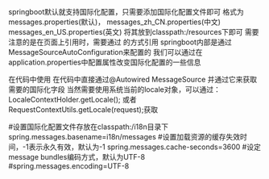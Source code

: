 springboot默认就支持国际化配置，只需要添加国际化配置文件即可
格式为messages.properties(默认)，
messages_zh_CN.properties(中文)
messages_en_US.properties(英文)
将其放到classpath:/resources下即可
需要注意的是在页面上引用时，需要通过<label th:text="#{key}"></label>
的方式引用
springboot内部是通过MessageSourceAutoConfiguration来配置的
我们可以通过在application.properties中配置属性改变国际化配置的一些信息

在代码中使用 在代码中直接通过@Autowired MessageSource 并通过它来获取需要的国际化字段 当然需要使用系统当前的locale对象，可以通过：LocaleContextHolder.getLocale(); 或者RequestContextUtils.getLocale(request);获取

#设置国际化配置文件存放在classpath:/i18n目录下
   spring.messages.basename=i18n/messages
  #设置加载资源的缓存失效时间，-1表示永久有效，默认为-1
   spring.messages.cache-seconds=3600
   #设定message bundles编码方式，默认为UTF-8
   #spring.messages.encoding=UTF-8
   